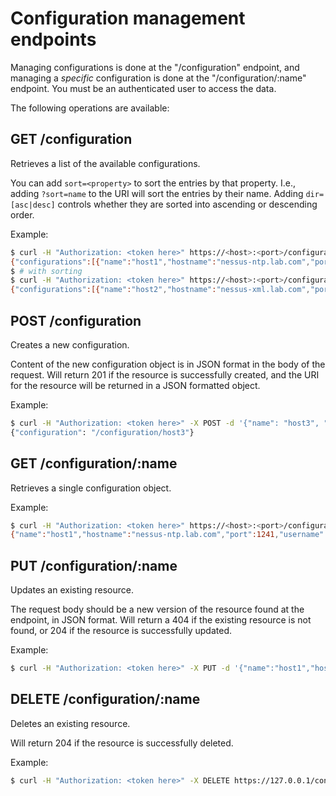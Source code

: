 # Configuration management endpoints

Managing configurations is done at the "/configuration" endpoint, and
managing a *specific* configuration is done at the "/configuration/:name"
endpoint. You must be an authenticated user to access the data.

The following operations are available:

## GET /configuration

Retrieves a list of the available configurations.

You can add `sort=<property>` to sort the entries by that property.
I.e., adding `?sort=name` to the URI will sort the entries by their
name. Adding `dir=[asc|desc]` controls whether they are sorted into
ascending or descending order.

Example:

```bash
$ curl -H "Authorization: <token here>" https://<host>:<port>/configuration
{"configurations":[{"name":"host1","hostname":"nessus-ntp.lab.com","port":1241,"username":"toto"},{"name":"host2","hostname":"nessus-xml.lab.com","port":10000,"username":"admin"}]}
$ # with sorting
$ curl -H "Authorization: <token here>" https://<host>:<port>/configuration?sort=port&dir=desc
{"configurations":[{"name":"host2","hostname":"nessus-xml.lab.com","port":10000,"username":"admin"},{"name":"host1","hostname":"nessus-ntp.lab.com","port":1241,"username":"toto"}]}
```

## POST /configuration

Creates a new configuration.

Content of the new configuration object is in JSON format in the body of
the request. Will return 201 if the resource is successfully created,
and the URI for the resource will be returned in a JSON formatted
object.

Example:

```bash
$ curl -H "Authorization: <token here>" -X POST -d '{"name": "host3", "hostname": "foo.example.com", "port": 1234, "username": "bar"}' https://<host>:<port>/configuration
{"configuration": "/configuration/host3"}
```

## GET /configuration/:name

Retrieves a single configuration object.

Example:

```bash
$ curl -H "Authorization: <token here>" https://<host>:<port>/configuration/host1
{"name":"host1","hostname":"nessus-ntp.lab.com","port":1241,"username":"toto"}
```

## PUT /configuration/:name

Updates an existing resource.

The request body should be a new version of the resource found at the
endpoint, in JSON format. Will return a 404 if the existing resource is
not found, or 204 if the resource is successfully updated.

Example:

```bash
$ curl -H "Authorization: <token here>" -X PUT -d '{"name":"host1","hostname":"nessus-ntp.lab.com","port":1241,"username":"dorothy"}' https://<host>:<port>/configuration/host1

```

## DELETE /configuration/:name

Deletes an existing resource.

Will return 204 if the resource is successfully deleted.

Example:

```bash
$ curl -H "Authorization: <token here>" -X DELETE https://127.0.0.1/configuration/host1

```
